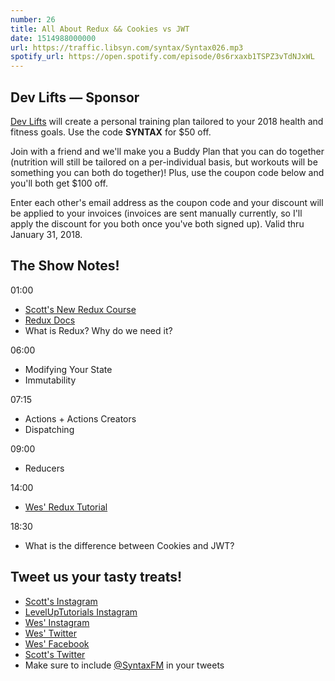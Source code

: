 ```yaml
---
number: 26
title: All About Redux && Cookies vs JWT
date: 1514988000000
url: https://traffic.libsyn.com/syntax/Syntax026.mp3
spotify_url: https://open.spotify.com/episode/0s6rxaxb1TSPZ3vTdNJxWL
---
```


## Dev Lifts — Sponsor

[Dev Lifts](http://devlifts.io) will create a personal training plan tailored to your 2018 health and fitness goals. Use the code **SYNTAX** for $50 off.

Join with a friend and we'll make you a Buddy Plan that you can do together (nutrition will still be tailored on a per-individual basis, but workouts will be something you can both do together)! Plus, use the coupon code below and you'll both get $100 off.

Enter each other's email address as the coupon code and your discount will be applied to your invoices (invoices are sent manually currently, so I'll apply the discount for you both once you've both signed up). Valid thru January 31, 2018.

## The Show Notes!

01:00

* [Scott's New Redux Course](https://www.leveluptutorials.com/store/products/tutorials/lut-dd018)
* [Redux Docs](https://redux.js.org/)
* What is Redux? Why do we need it?

06:00

* Modifying Your State
* Immutability

07:15

* Actions + Actions Creators
* Dispatching

09:00

* Reducers

14:00

* [Wes' Redux Tutorial](https://LearnRedux.com)

18:30

* What is the difference between Cookies and JWT?

## Tweet us your tasty treats!
* [Scott's Instagram](https://www.instagram.com/stolinski/)
* [LevelUpTutorials Instagram](https://www.instagram.com/LevelUpTutorials/)
* [Wes' Instagram](https://www.instagram.com/wesbos/)
* [Wes' Twitter](https://twitter.com/wesbos)
* [Wes' Facebook](https://www.facebook.com/wesbos.developer)
* [Scott's Twitter](https://twitter.com/stolinski)
* Make sure to include [@SyntaxFM](https://twitter.com/SyntaxFM) in your tweets
